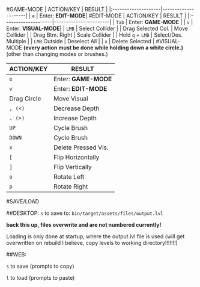 #GAME-MODE
| ACTION/KEY          | RESULT              |
|:--------------------|---------------------|
| `e`                 | Enter: **EDIT-MODE**|
#EDIT-MODE
| ACTION/KEY          | RESULT                |
|:--------------------|-----------------------|
| `Tab`               | Enter: **GAME-MODE**  |
| `v`                 | Enter: **VISUAL-MODE**|
| `LMB`               | Select Collider       |
| Drag Selected Col.  | Move Collider         |
| Drag Btm. Right     | Scale Collider        |
| Hold `q` + `LMB`    | Select/Des. Multiple  |
| `LMB` Outside       | Deselect All          |
| `x`                 | Delete Selected       |
#VISUAL-MODE
**(every action must be done while holding down a white circle.)**
(other than changing modes or brushes.)

| ACTION/KEY          | RESULT              |
|:--------------------|---------------------|
| `e`                 | Enter: **GAME-MODE**|
| `v`                 | Enter: **EDIT-MODE**|
| Drag Circle         | Move Visual         |
| `, (<)`             | Decrease Depth      |
| `. (>)`             | Increase Depth      |
| `UP`                | Cycle Brush         |
| `DOWN`              | Cycle Brush         |
| `x`                 | Delete Pressed Vis. |
| `[`                 | Flip Horizontally   |
| `]`                 | Flip Vertically     |
| `o`                 | Rotate Left         |
| `p`                 | Rotate Right        |

#SAVE/LOAD

##DESKTOP:
`s` to save to: `bin/target/assets/files/output.lvl`

**back this up, files overwrite and are not numbered currently!**

Loading is only done at startup, where the output.lvl file is used (will get overwritten on rebuild I believe, copy levels to working directory!!!!!!!)

##WEB:

`s` to save (prompts to copy)

`l` to load (prompts to paste)
